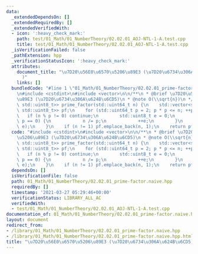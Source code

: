 ```yaml
---
data:
  _extendedDependsOn: []
  _extendedRequiredBy: []
  _extendedVerifiedWith:
  - icon: ':heavy_check_mark:'
    path: test/01_Math/01_NumberTheory/02.02.01_AOJ-NTL-1-A.test.cpp
    title: test/01_Math/01_NumberTheory/02.02.01_AOJ-NTL-1-A.test.cpp
  _isVerificationFailed: false
  _pathExtension: hpp
  _verificationStatusIcon: ':heavy_check_mark:'
  attributes:
    document_title: "\u7D20\u56E0\u6570\u5206\u89E3 (\u7D20\u6734\u306A\u624B\u6CD5\
      )"
    links: []
  bundledCode: "#line 1 \"01_Math/01_NumberTheory/02.02.01_prime-factor.naive.hpp\"\
    \n#include <cstdint>\n#include <vector>\n\n/**\n * @brief \u7D20\u56E0\u6570\u5206\
    \u89E3 (\u7D20\u6734\u306A\u624B\u6CD5)\n * @note O(\\sqrt{n})\n */\nstd::vector<std::pair<std::uint64_t,\
    \ std::uint8_t>> prime_factor(std::uint64_t n) {\n    std::vector<std::pair<std::uint64_t,\
    \ std::uint8_t>> pf;\n    for (std::uint64_t p = 2; p * p <= n; ++p) {\n     \
    \   if (n % p != 0) continue;\n        std::uint8_t e = 0;\n        while (n %\
    \ p == 0) {\n            n /= p;\n            ++e;\n        }\n        pf.emplace_back(p,\
    \ e);\n    }\n    if (n != 1) pf.emplace_back(n, 1);\n    return pf;\n}\n"
  code: "#include <cstdint>\n#include <vector>\n\n/**\n * @brief \u7D20\u56E0\u6570\
    \u5206\u89E3 (\u7D20\u6734\u306A\u624B\u6CD5)\n * @note O(\\sqrt{n})\n */\nstd::vector<std::pair<std::uint64_t,\
    \ std::uint8_t>> prime_factor(std::uint64_t n) {\n    std::vector<std::pair<std::uint64_t,\
    \ std::uint8_t>> pf;\n    for (std::uint64_t p = 2; p * p <= n; ++p) {\n     \
    \   if (n % p != 0) continue;\n        std::uint8_t e = 0;\n        while (n %\
    \ p == 0) {\n            n /= p;\n            ++e;\n        }\n        pf.emplace_back(p,\
    \ e);\n    }\n    if (n != 1) pf.emplace_back(n, 1);\n    return pf;\n}"
  dependsOn: []
  isVerificationFile: false
  path: 01_Math/01_NumberTheory/02.02.01_prime-factor.naive.hpp
  requiredBy: []
  timestamp: '2021-03-27 05:29:46+00:00'
  verificationStatus: LIBRARY_ALL_AC
  verifiedWith:
  - test/01_Math/01_NumberTheory/02.02.01_AOJ-NTL-1-A.test.cpp
documentation_of: 01_Math/01_NumberTheory/02.02.01_prime-factor.naive.hpp
layout: document
redirect_from:
- /library/01_Math/01_NumberTheory/02.02.01_prime-factor.naive.hpp
- /library/01_Math/01_NumberTheory/02.02.01_prime-factor.naive.hpp.html
title: "\u7D20\u56E0\u6570\u5206\u89E3 (\u7D20\u6734\u306A\u624B\u6CD5)"
---
```

